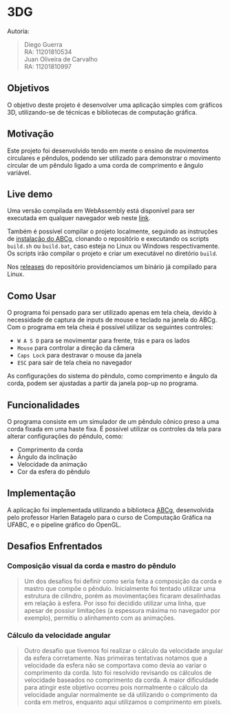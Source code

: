# 3DG

Autoria:
> Diego Guerra<br> 
> RA: 11201810534<br>
> Juan Oliveira de Carvalho<br> 
> RA: 11201810997<br>

## Objetivos

O objetivo deste projeto é desenvolver uma aplicação simples com gráficos 3D, utilizando-se de técnicas e bibliotecas de computação gráfica.

## Motivação

Este projeto foi desenvolvido tendo em mente o ensino de movimentos circulares e pêndulos, podendo ser utilizado para demonstrar o 
movimento circular de um pêndulo ligado a uma corda de comprimento e ângulo variável.

## Live demo

Uma versão compilada em WebAssembly está disponível para ser executada em qualquer navegador web neste [link](https://diegoguerra00.github.io/3DG/pendulum/).

Também é possível compilar o projeto localmente, seguindo as instruções de [instalação do ABCg](https://hbatagelo.github.io/cg/config.html), clonando o repositório e executando os scripts
```build.sh``` ou ```build.bat```, caso esteja no Linux ou Windows respectivamente. Os scripts irão compilar o projeto e criar um executável no diretório ```build```.

Nos [releases]() do repositório providenciamos um binário já compilado para Linux.

## Como Usar

O programa foi pensado para ser utilizado apenas em tela cheia, devido à necessidade de captura de inputs de mouse e teclado na janela 
do ABCg. Com o programa em tela cheia é possível utilizar os seguintes controles:

-   ```W A S D``` para se movimentar para frente, trás e para os lados
-   ```Mouse``` para controlar a direção da câmera
-   ```Caps Lock``` para destravar o mouse da janela
-   ```ESC``` para sair de tela cheia no navegador

As configurações do sistema do pẽndulo, como comprimento e ângulo da corda, podem ser ajustadas a partir da janela pop-up no programa.

## Funcionalidades

O programa consiste em um simulador de um pêndulo cônico preso a uma corda fixada em uma haste fixa. É possível utilizar os controles da tela
para alterar configurações do pêndulo, como:

-   Comprimento da corda
-   Ângulo da inclinação
-   Velocidade da animação
-   Cor da esfera do pêndulo

## Implementação

A aplicação foi implementada utilizando a biblioteca [ABCg](https://github.com/hbatagelo/abcg), desenvolvida pelo professor Harlen Batagelo para o curso de Computação Gráfica na UFABC, e o pipeline gráfico do OpenGL.

## Desafios Enfrentados

### Composição visual da corda e mastro do pêndulo
> Um dos desafios foi definir como seria feita a composição da corda e mastro que compõe o pêndulo. Inicialmente foi tentado utilizar uma estrutura de cilindro, porém as movimentações ficaram desalinhadas em relação à esfera.
Por isso foi decidido utilizar uma linha, que apesar de possiur limitações (a espessura máxima no navegador por exemplo), permitiu o alinhamento com as animações.

### Cálculo da velocidade angular
> Outro desafio que tivemos foi realizar o cálculo da velocidade angular da esfera corretamente. Nas primeiras tentativas notamos que a velocidade da esfera não se comportava como devia ao variar o comprimento da corda.
Isto foi resolvido revisando os cálculos de velocidade baseados no comprimento da corda. A maior dificuldade para atingir este objetivo ocorreu pois normalmente o cálculo da velocidade angular normalmente se dá utilizando
o comprimento da corda em metros, enquanto aqui utilizamos o comprimento em pixels.

